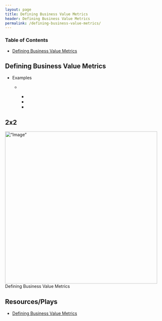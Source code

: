 ```yaml
---
layout: page
title: Defining Business Value Metrics
header: Defining Business Value Metrics
permalink: /defining-business-value-metrics/
---
```

<div class="row">
 <div class="col-md-3">
    <div class="toc">
    <h3>Table of Contents</h3>
    <ul>
    <li><a href=“#definingbusinessvaluemetrics”>Defining Business Value Metrics</a></li>
    </ul>
    </div> 
  </div>
  
<div class="col-md-6">
<h2 class=“definingbusinessvaluemetrics” id="definingbusinessvaluemetrics">Defining Business Value Metrics</h2>
<ul>
    <li>Examples</li>
    <ul>
    <li></li>
      <ul>
      <li></li>
      <li></li>
      <li></li>
      </ul>
    </ul>
</ul>
      
  <h2 class="twobytwo" id="twobytwo">2x2</h2>
  <img src="../images/StrategicObjectives2x2.png" alt=“Image” width="500"/>Defining Business Value Metrics

</div>
<div class="col-md-3">

<div class="sideLinks">
    <h2>Resources/Plays</h2>
    <ul>
    <li><a href="{{ site.baseurl }}/defining-business-value-metrics">Defining Business Value Metrics</a></li>
    </ul>
    </div>
</div>
 
</div>
